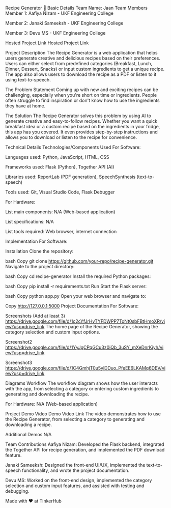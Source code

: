 Recipe Generator 🎯
Basic Details
Team Name: Jaan
Team Members
Member 1: Aafiya Nizam - UKF Engineering College

Member 2: Janaki Sameeksh - UKF Engineering College

Member 3: Devu MS - UKF Engineering College

Hosted Project Link
Hosted Project Link

Project Description
The Recipe Generator is a web application that helps users generate creative and delicious recipes based on their preferences. Users can either select from predefined categories (Breakfast, Lunch, Dinner, Dessert, Snacks) or input custom ingredients to get a unique recipe. The app also allows users to download the recipe as a PDF or listen to it using text-to-speech.

The Problem Statement
Coming up with new and exciting recipes can be challenging, especially when you're short on time or ingredients. People often struggle to find inspiration or don't know how to use the ingredients they have at home.

The Solution
The Recipe Generator solves this problem by using AI to generate creative and easy-to-follow recipes. Whether you want a quick breakfast idea or a custom recipe based on the ingredients in your fridge, this app has you covered. It even provides step-by-step instructions and allows you to download or listen to the recipe for convenience.

Technical Details
Technologies/Components Used
For Software:

Languages used: Python, JavaScript, HTML, CSS

Frameworks used: Flask (Python), Together API (AI)

Libraries used: ReportLab (PDF generation), SpeechSynthesis (text-to-speech)

Tools used: Git, Visual Studio Code, Flask Debugger

For Hardware:

List main components: N/A (Web-based application)

List specifications: N/A

List tools required: Web browser, internet connection

Implementation
For Software:

Installation
Clone the repository:

bash
Copy
git clone https://github.com/your-repo/recipe-generator.git
Navigate to the project directory:

bash
Copy
cd recipe-generator
Install the required Python packages:

bash
Copy
pip install -r requirements.txt
Run
Start the Flask server:

bash
Copy
python app.py
Open your web browser and navigate to:

Copy
http://127.0.0.1:5000
Project Documentation
For Software:

Screenshots (Add at least 3)
https://drive.google.com/file/d/1c2cYfJrHvTYFDWPP7ToNt0sbFBtHmoXR/view?usp=drive_link
The home page of the Recipe Generator, showing the category selection and custom input options.

Screenshot2
https://drive.google.com/file/d/1YyJgCPqGCu3z0iQb_3uSY_mXeDnrKiyh/view?usp=drive_link

Screenshot3
https://drive.google.com/file/d/1C4GmhjT0u5ylDDuo_PfeEE6LKAMq6DEV/view?usp=drive_link

Diagrams
Workflow
The workflow diagram shows how the user interacts with the app, from selecting a category or entering custom ingredients to generating and downloading the recipe.

For Hardware:
N/A (Web-based application)

Project Demo
Video
Demo Video Link
The video demonstrates how to use the Recipe Generator, from selecting a category to generating and downloading a recipe.

Additional Demos
N/A

Team Contributions
Aafiya Nizam: Developed the Flask backend, integrated the Together API for recipe generation, and implemented the PDF download feature.

Janaki Sameeksh: Designed the front-end UI/UX, implemented the text-to-speech functionality, and wrote the project documentation.

Devu MS: Worked on the front-end design, implemented the category selection and custom input features, and assisted with testing and debugging.

Made with ❤️ at TinkerHub

